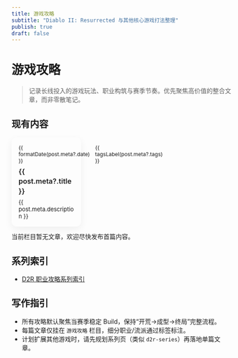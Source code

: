 ```yaml
---
title: 游戏攻略
subtitle: "Diablo II: Resurrected 与其他核心游戏打法整理"
publish: true
draft: false
---
```


# 游戏攻略

> 记录长线投入的游戏玩法、职业构筑与赛季节奏。优先聚焦高价值的整合文章，而非零散笔记。

## 现有内容

<div v-if="posts.length" class="column-cards">
  <a v-for="post in posts" :key="post.route" class="column-card" :href="withBase(post.route)">
    <div class="meta">
      <span>{{ formatDate(post.meta?.date) }}</span>
      <span v-if="tagsLabel(post.meta?.tags)" class="tags">{{ tagsLabel(post.meta?.tags) }}</span>
    </div>
    <div class="title">{{ post.meta?.title }}</div>
    <p v-if="post.meta?.description" class="desc">{{ post.meta.description }}</p>
  </a>
</div>
<p v-else class="column-empty">当前栏目暂无文章，欢迎尽快发布首篇内容。</p>

## 系列索引
- [D2R 职业攻略系列索引](./d2r-series/index.md)

## 写作指引
- 所有攻略默认聚焦当赛季稳定 Build，保持“开荒→成型→终局”完整流程。
- 每篇文章仅挂在 `游戏攻略` 栏目，细分职业/流派通过标签标注。
- 计划扩展其他游戏时，请先规划系列页（类似 `d2r-series`）再落地单篇文章。

<script setup lang="ts">
import { computed } from 'vue'
import { useData, withBase } from 'vitepress'

const COLUMN_NAME = '游戏攻略'
const { site } = useData()

const normalizeCategories = (value: unknown): string[] => {
  if (Array.isArray(value)) return value.map((v) => String(v).trim()).filter(Boolean)
  if (typeof value === 'string') return value.split(',').map((v) => v.trim()).filter(Boolean)
  return []
}

const normalizeTags = (value: unknown): string[] => {
  if (Array.isArray(value)) return value.map((v) => String(v).trim()).filter(Boolean)
  if (typeof value === 'string') return value.split(',').map((v) => v.trim()).filter(Boolean)
  return []
}

const posts = computed(() => {
  const pages = site.value.themeConfig?.blog?.pagesData || []
  return pages
    .filter((page) => normalizeCategories(page.meta?.categories).includes(COLUMN_NAME) && page.meta?.publish !== false)
    .sort((a, b) => +new Date(b.meta?.date || 0) - +new Date(a.meta?.date || 0))
})

const formatDate = (value: unknown) => {
  if (!value) return ''
  return String(value).replace(/-/g, '/').slice(0, 16)
}

const tagsLabel = (value: unknown) => normalizeTags(value).slice(0, 3).join(' · ')
</script>

<style scoped>
.column-cards {
  display: grid;
  gap: 14px;
  margin-top: 12px;
}

@media (min-width: 640px) {
  .column-cards { grid-template-columns: repeat(2, minmax(0, 1fr)); }
}

@media (min-width: 960px) {
  .column-cards { grid-template-columns: repeat(3, minmax(0, 1fr)); }
}

.column-card {
  padding: 16px;
  border-radius: 12px;
  border: 1px solid var(--vp-c-divider);
  background: var(--vp-c-bg);
  text-decoration: none;
  color: inherit;
  box-shadow: 0 6px 18px rgba(0, 0, 0, .06);
  transition: border-color .2s ease, box-shadow .2s ease, transform .2s ease;
}

.column-card:hover {
  border-color: var(--vp-c-brand-1);
  box-shadow: 0 10px 26px rgba(79, 70, 229, .18);
  transform: translateY(-2px);
}

.column-card .meta {
  display: flex;
  justify-content: space-between;
  gap: 12px;
  font-size: 12px;
  color: var(--vp-c-text-3);
  margin-bottom: 6px;
}

.column-card .tags { color: var(--vp-c-text-2); }

.column-card .title {
  font-size: 16px;
  font-weight: 600;
  margin-bottom: 6px;
  line-height: 1.4;
}

.column-card .desc {
  margin: 0;
  font-size: 13px;
  color: var(--vp-c-text-2);
}

.column-empty {
  margin-top: 12px;
  color: var(--vp-c-text-2);
}
</style>
